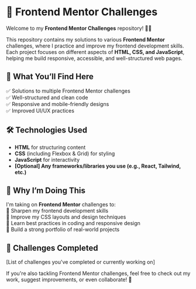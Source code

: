 # 🚀 Frontend Mentor Challenges  

Welcome to my **Frontend Mentor Challenges** repository! 🎨✨  

This repository contains my solutions to various **Frontend Mentor** challenges, where I practice and improve my frontend development skills. Each project focuses on different aspects of **HTML, CSS, and JavaScript**, helping me build responsive, accessible, and well-structured web pages.  

## 🌟 What You’ll Find Here  
✅ Solutions to multiple Frontend Mentor challenges  
✅ Well-structured and clean code  
✅ Responsive and mobile-friendly designs  
✅ Improved UI/UX practices  

## 🛠️ Technologies Used  
- **HTML** for structuring content  
- **CSS** (including Flexbox & Grid) for styling  
- **JavaScript** for interactivity  
- **[Optional] Any frameworks/libraries you use (e.g., React, Tailwind, etc.)**  

## 📌 Why I’m Doing This  
I'm taking on **Frontend Mentor** challenges to:  
🔹 Sharpen my frontend development skills  
🔹 Improve my CSS layouts and design techniques  
🔹 Learn best practices in coding and responsive design  
🔹 Build a strong portfolio of real-world projects  

## 🚧 Challenges Completed  
[List of challenges you've completed or currently working on]  

If you're also tackling Frontend Mentor challenges, feel free to check out my work, suggest improvements, or even collaborate! 🚀  
